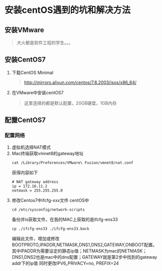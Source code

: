 # 安装centOS遇到的坑和解决方法

## 安装VMware

> 大火都是软件工程的学生。。。

## 安装CentOS7

1. 下载CentOS Minimal
   > http://mirrors.aliyun.com/centos/7.8.2003/isos/x86_64/
2. 在VMware中安装centOS7
   > 这里选择的都是默认配置，20GB硬盘，1GB内存

## 配置CentOS7

### 配置网络

1. 虚拟机选择NAT模式
2. Mac终端获取vmnet8的gateway地址
   ```
   cat /Library/Preferences/VMware\ Fusion/vmnet8/nat.conf
   ```
   获得内容如下
   ```
   # NAT gateway address
   ip = 172.16.11.2
   netmask = 255.255.255.0
   ```
3. 修改Centos7中ifcfg-xxx文件
   centOS中
   ```
   cd /etc/sysconfig/network-scripts
   ```
   备份并ls获取文件，在我的MAC上获取的是ifcfg-ens33
   ```
   cp ./ifcfg-ens33 ./ifcfg-ens33.back
   ```
   编辑此文件，增加或修改BOOTPROTO,IPADDR,NETMASK,DNS1,DNS2,GATEWAY,ONBOOT配置。其中IPADDR为需要设定的静态ip值；NETMASK为mac的NETMASK；DNS1,DNS2也是mac中的dns配置；GATEWAY就是第2步中找到的gateway addr下的ip值
   同时更改IPV6_PRIVACY=no, PREFIX=24
   